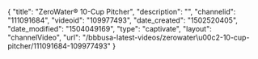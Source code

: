 {
    "title": "ZeroWater&reg; 10-Cup Pitcher",
    "description": "",
    "channelid": "111091684",
    "videoid": "109977493",
    "date_created": "1502520405",
    "date_modified": "1504049169",
    "type": "captivate",
    "layout": "channelVideo",
    "url": "\/bbbusa-latest-videos\/zerowater\u00c2-10-cup-pitcher\/111091684-109977493"
}